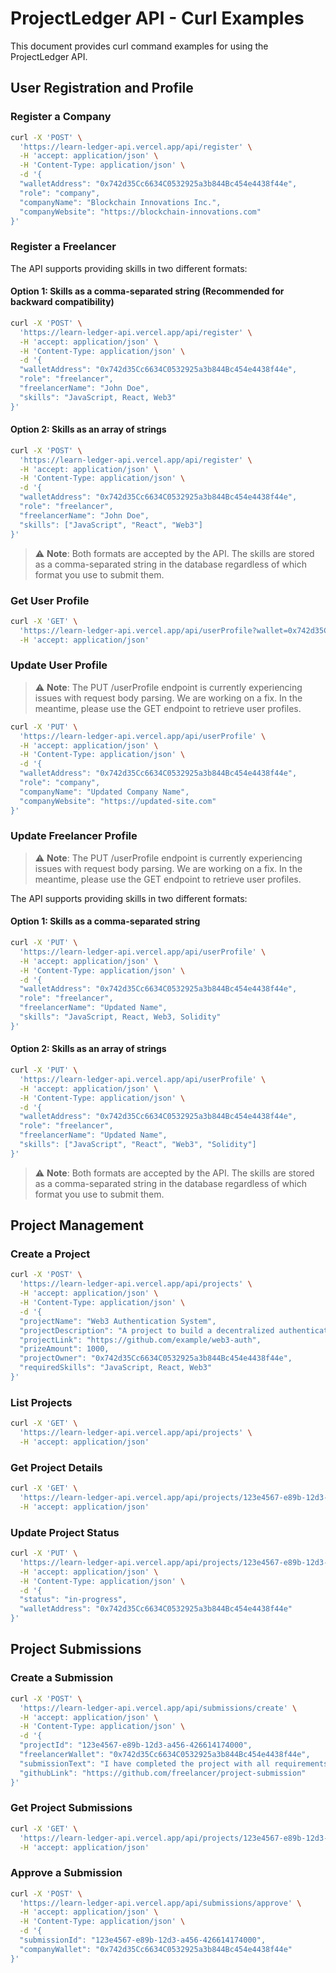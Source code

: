 # ProjectLedger API - Curl Examples

This document provides curl command examples for using the ProjectLedger API.

## User Registration and Profile

### Register a Company

```bash
curl -X 'POST' \
  'https://learn-ledger-api.vercel.app/api/register' \
  -H 'accept: application/json' \
  -H 'Content-Type: application/json' \
  -d '{
  "walletAddress": "0x742d35Cc6634C0532925a3b844Bc454e4438f44e",
  "role": "company",
  "companyName": "Blockchain Innovations Inc.",
  "companyWebsite": "https://blockchain-innovations.com"
}'
```

### Register a Freelancer

The API supports providing skills in two different formats:

#### Option 1: Skills as a comma-separated string (Recommended for backward compatibility)

```bash
curl -X 'POST' \
  'https://learn-ledger-api.vercel.app/api/register' \
  -H 'accept: application/json' \
  -H 'Content-Type: application/json' \
  -d '{
  "walletAddress": "0x742d35Cc6634C0532925a3b844Bc454e4438f44e",
  "role": "freelancer",
  "freelancerName": "John Doe",
  "skills": "JavaScript, React, Web3"
}'
```

#### Option 2: Skills as an array of strings

```bash
curl -X 'POST' \
  'https://learn-ledger-api.vercel.app/api/register' \
  -H 'accept: application/json' \
  -H 'Content-Type: application/json' \
  -d '{
  "walletAddress": "0x742d35Cc6634C0532925a3b844Bc454e4438f44e",
  "role": "freelancer",
  "freelancerName": "John Doe",
  "skills": ["JavaScript", "React", "Web3"]
}'
```

> ⚠️ **Note**: Both formats are accepted by the API. The skills are stored as a comma-separated string in the database regardless of which format you use to submit them.

### Get User Profile

```bash
curl -X 'GET' \
  'https://learn-ledger-api.vercel.app/api/userProfile?wallet=0x742d35Cc6634C0532925a3b844Bc454e4438f44e&role=freelancer' \
  -H 'accept: application/json'
```

### Update User Profile

> ⚠️ **Note**: The PUT /userProfile endpoint is currently experiencing issues with request body parsing. We are working on a fix. In the meantime, please use the GET endpoint to retrieve user profiles.

```bash
curl -X 'PUT' \
  'https://learn-ledger-api.vercel.app/api/userProfile' \
  -H 'accept: application/json' \
  -H 'Content-Type: application/json' \
  -d '{
  "walletAddress": "0x742d35Cc6634C0532925a3b844Bc454e4438f44e",
  "role": "company",
  "companyName": "Updated Company Name",
  "companyWebsite": "https://updated-site.com"
}'
```

### Update Freelancer Profile

> ⚠️ **Note**: The PUT /userProfile endpoint is currently experiencing issues with request body parsing. We are working on a fix. In the meantime, please use the GET endpoint to retrieve user profiles.

The API supports providing skills in two different formats:

#### Option 1: Skills as a comma-separated string

```bash
curl -X 'PUT' \
  'https://learn-ledger-api.vercel.app/api/userProfile' \
  -H 'accept: application/json' \
  -H 'Content-Type: application/json' \
  -d '{
  "walletAddress": "0x742d35Cc6634C0532925a3b844Bc454e4438f44e",
  "role": "freelancer",
  "freelancerName": "Updated Name",
  "skills": "JavaScript, React, Web3, Solidity"
}'
```

#### Option 2: Skills as an array of strings

```bash
curl -X 'PUT' \
  'https://learn-ledger-api.vercel.app/api/userProfile' \
  -H 'accept: application/json' \
  -H 'Content-Type: application/json' \
  -d '{
  "walletAddress": "0x742d35Cc6634C0532925a3b844Bc454e4438f44e",
  "role": "freelancer",
  "freelancerName": "Updated Name",
  "skills": ["JavaScript", "React", "Web3", "Solidity"]
}'
```

> ⚠️ **Note**: Both formats are accepted by the API. The skills are stored as a comma-separated string in the database regardless of which format you use to submit them.

## Project Management

### Create a Project

```bash
curl -X 'POST' \
  'https://learn-ledger-api.vercel.app/api/projects' \
  -H 'accept: application/json' \
  -H 'Content-Type: application/json' \
  -d '{
  "projectName": "Web3 Authentication System",
  "projectDescription": "A project to build a decentralized authentication system using blockchain technology.",
  "projectLink": "https://github.com/example/web3-auth",
  "prizeAmount": 1000,
  "projectOwner": "0x742d35Cc6634C0532925a3b844Bc454e4438f44e",
  "requiredSkills": "JavaScript, React, Web3"
}'
```

### List Projects

```bash
curl -X 'GET' \
  'https://learn-ledger-api.vercel.app/api/projects' \
  -H 'accept: application/json'
```

### Get Project Details

```bash
curl -X 'GET' \
  'https://learn-ledger-api.vercel.app/api/projects/123e4567-e89b-12d3-a456-426614174000' \
  -H 'accept: application/json'
```

### Update Project Status

```bash
curl -X 'PUT' \
  'https://learn-ledger-api.vercel.app/api/projects/123e4567-e89b-12d3-a456-426614174000/status' \
  -H 'accept: application/json' \
  -H 'Content-Type: application/json' \
  -d '{
  "status": "in-progress",
  "walletAddress": "0x742d35Cc6634C0532925a3b844Bc454e4438f44e"
}'
```

## Project Submissions

### Create a Submission

```bash
curl -X 'POST' \
  'https://learn-ledger-api.vercel.app/api/submissions/create' \
  -H 'accept: application/json' \
  -H 'Content-Type: application/json' \
  -d '{
  "projectId": "123e4567-e89b-12d3-a456-426614174000",
  "freelancerWallet": "0x742d35Cc6634C0532925a3b844Bc454e4438f44e",
  "submissionText": "I have completed the project with all requirements.",
  "githubLink": "https://github.com/freelancer/project-submission"
}'
```

### Get Project Submissions

```bash
curl -X 'GET' \
  'https://learn-ledger-api.vercel.app/api/projects/123e4567-e89b-12d3-a456-426614174000/submissions' \
  -H 'accept: application/json'
```

### Approve a Submission

```bash
curl -X 'POST' \
  'https://learn-ledger-api.vercel.app/api/submissions/approve' \
  -H 'accept: application/json' \
  -H 'Content-Type: application/json' \
  -d '{
  "submissionId": "123e4567-e89b-12d3-a456-426614174000",
  "companyWallet": "0x742d35Cc6634C0532925a3b844Bc454e4438f44e"
}'
``` 